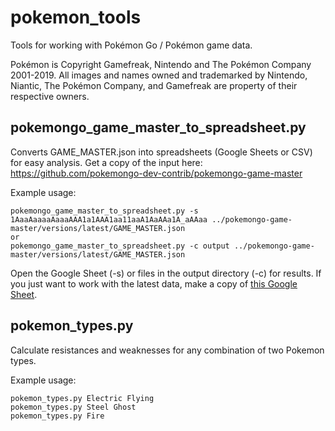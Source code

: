 # pokemon_tools

Tools for working with Pokémon Go / Pokémon game data.

Pokémon is Copyright Gamefreak, Nintendo and The Pokémon Company 2001-2019. All images and names owned and trademarked by Nintendo, Niantic, The Pokémon Company, and Gamefreak are property of their respective owners.

## pokemongo_game_master_to_spreadsheet.py

Converts GAME_MASTER.json into spreadsheets (Google Sheets or CSV) for easy analysis. Get a copy of the input here:
https://github.com/pokemongo-dev-contrib/pokemongo-game-master

Example usage:
```
pokemongo_game_master_to_spreadsheet.py -s 1AaaAaaaaAaaaAAA1a1AAA1aa11aaA1AaAAa1A_aAAaa ../pokemongo-game-master/versions/latest/GAME_MASTER.json
or
pokemongo_game_master_to_spreadsheet.py -c output ../pokemongo-game-master/versions/latest/GAME_MASTER.json

```

Open the Google Sheet (-s) or files in the output directory (-c) for results.  If you just want to work with the latest data, make a copy of [this Google
Sheet](https://docs.google.com/spreadsheets/d/1HyxMawsvHyxcKVL9a9GKH2as15qdI9HhSCr0Q_hWYnc/edit).

## pokemon_types.py

Calculate resistances and weaknesses for any combination of two Pokemon types.

Example usage:
```
pokemon_types.py Electric Flying
pokemon_types.py Steel Ghost
pokemon_types.py Fire
```
